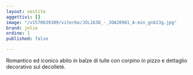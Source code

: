 ```yaml
---
layout: vestito
aggettivi: []
image: "/v1570639309/viterbo/JOL1638_-_JOA20981_A-min_gnb13g.jpg"
brand: jolie
ordine: 1
published: false

---
```

Romantico ed iconico abito in balze di tulle con corpino in pizzo e dettaglio decorativo sul decolletè.